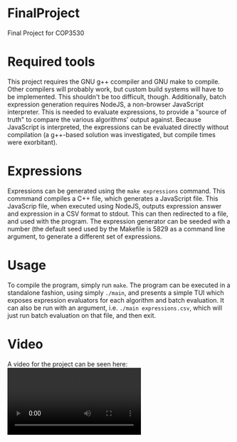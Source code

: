 # FinalProject
Final Project for COP3530

# Required tools
This project requires the GNU g++ ccompiler and GNU make to compile. Other compilers will probably work, but custom build systems will have to be implemented. This shouldn't be too difficult, though.
Additionally, batch expression generation requires NodeJS, a non-browser JavaScript interpreter. This is needed to evaluate expressions, to provide a "source of truth" to compare the various algorithms' output against. Because JavaScript is interpreted, the expressions can be evaluated directly without compilation (a g++-based solution was investigated, but compile times were exorbitant).

# Expressions
Expressions can be generated using the `make expressions` command. This commmand compiles a C++ file, which generates a JavaScript file. This JavaScrip file, when executed using NodeJS, outputs expression answer and expression in a CSV format to stdout. This can then redirected to a file, and used with the program. The expression generator can be seeded with a number (the default seed used by the Makefile is 5829 as a command line argument, to generate a different set of expressions.

# Usage
To compile the program, simply run `make`. The program can be executed in a standalone fashion, using simply `./main`, and presents a simple TUI which exposes expression evaluators for each algorithm and batch evaluation. It can also be run with an argument, i.e. `./main expressions.csv`, which will just run batch evaluation on that file, and then exit.

# Video
A video for the project can be seen here:
<video controls>
	<source src="" type="video/mp4">
	Your browser does not support the video tag.
	![] (willmccoy.xyz/FinalProjectVideo.mp4)
</video>
